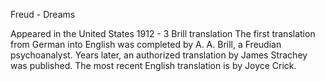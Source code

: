Freud - Dreams

Appeared in the United States 1912 - 3 Brill translation
The first translation from German into English was completed by A. A. Brill, a Freudian psychoanalyst. Years later, an authorized translation by James Strachey was published. The most recent English translation is by Joyce Crick.
